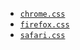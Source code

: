 - [`chrome.css`](https://chromium.googlesource.com/chromium/src/+/refs/heads/main/third_party/blink/renderer/core/html/resources/html.css)
- [`firefox.css`](https://searchfox.org/mozilla-central/source/layout/style/res/html.css)
- [`safari.css`](https://trac.webkit.org/browser/webkit/trunk/Source/WebCore/css/html.css)
